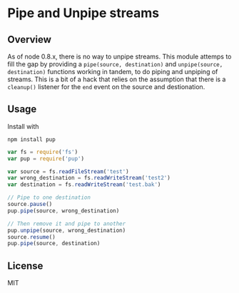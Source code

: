 # Pipe and Unpipe streams

## Overview

As of node 0.8.x, there is no way to unpipe streams. This module attemps to fill the gap by providing a `pipe(source, destination)` and `unpipe(source, destination)` functions working in tandem, to do piping and unpiping of streams.
This is a bit of a hack that relies on the assumption that there is a `cleanup()` listener for the `end` event on the source and destionation.

## Usage

Install with

    npm install pup

``` javascript
var fs = require('fs')
var pup = require('pup')

var source = fs.readFileStream('test')
var wrong_destination = fs.readWriteStream('test2')
var destination = fs.readWriteStream('test.bak')

// Pipe to one destination
source.pause()
pup.pipe(source, wrong_destination)

// Then remove it and pipe to another
pup.unpipe(source, wrong_destination)
source.resume()
pup.pipe(source, destination)
```

## License

MIT